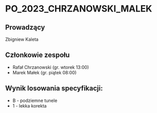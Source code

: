 # PO_2023_CHRZANOWSKI_MALEK

## Prowadzący
Zbigniew Kaleta

## Członkowie zespołu
- Rafał Chrzanowski (gr. wtorek 13:00)
- Marek Małek (gr. piątek 08:00)

## Wynik losowania specyfikacji:
- B - podziemne tunele
- 1 - lekka korekta
